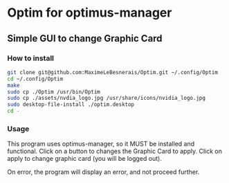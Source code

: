 # Optim for optimus-manager

## Simple GUI to change Graphic Card

### How to install

```bash
git clone git@github.com:MaximeLeBesnerais/Optim.git ~/.config/Optim
cd ~/.config/Optim
make
sudo cp ./Optim /usr/bin/Optim
sudo cp ./assets/nvdia_logo.jpg /usr/share/icons/nvidia_logo.jpg
sudo desktop-file-install ./optim.desktop
cd -
```

### Usage

This program uses optimus-manager, so it MUST be installed and functional.
Click on a button to changes the Graphic Card to apply.
Click on apply to change graphic card (you will be logged out).

On error, the program will display an error, and not proceed further.

